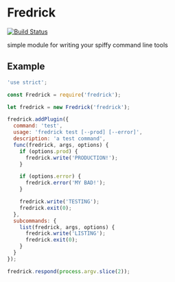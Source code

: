 # Fredrick

[![Build Status](https://travis-ci.org/bthesorceror/fredrick.svg?branch=master)](https://travis-ci.org/bthesorceror/fredrick)

simple module for writing your spiffy command line tools

## Example

```javascript
'use strict';

const Fredrick = require('fredrick');

let fredrick = new Fredrick('fredrick');

fredrick.addPlugin({
  command: 'test',
  usage: 'fredrick test [--prod] [--error]',
  description: 'a test command',
  func(fredrick, args, options) {
    if (options.prod) {
      fredrick.write('PRODUCTION!');
    }

    if (options.error) {
      fredrick.error('MY BAD!');
    }

    fredrick.write('TESTING');
    fredrick.exit(0);
  },
  subcommands: {
    list(fredrick, args, options) {
      fredrick.write('LISTING');
      fredrick.exit(0);
    }
  }
});

fredrick.respond(process.argv.slice(2));
```
